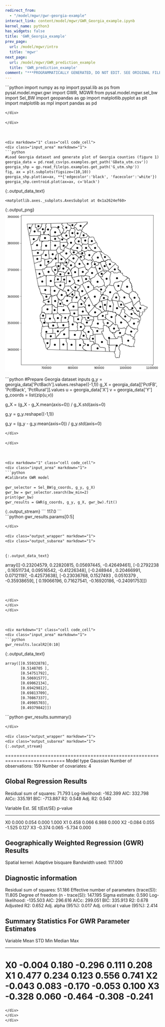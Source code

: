 ```yaml
---
redirect_from:
  - "/model/mgwr/gwr-georgia-example"
interact_link: content/model/mgwr/GWR_Georgia_example.ipynb
kernel_name: python3
has_widgets: false
title: 'GWR_Georgia_example'
prev_page:
  url: /model/mgwr/intro
  title: 'mgwr'
next_page:
  url: /model/mgwr/GWR_prediction_example
  title: 'GWR_prediction_example'
comment: "***PROGRAMMATICALLY GENERATED, DO NOT EDIT. SEE ORIGINAL FILES IN /content***"
---
```



<div markdown="1" class="cell code_cell">
<div class="input_area" markdown="1">
```python
import numpy as np
import pysal.lib as ps
from pysal.model.mgwr.gwr import GWR, MGWR
from pysal.model.mgwr.sel_bw import Sel_BW
import geopandas as gp
import matplotlib.pyplot as plt
import matplotlib as mpl
import pandas as pd

```
</div>

</div>



<div markdown="1" class="cell code_cell">
<div class="input_area" markdown="1">
```python
#Load Georgia dataset and generate plot of Georgia counties (figure 1)
georgia_data = pd.read_csv(ps.examples.get_path('GData_utm.csv'))
georgia_shp = gp.read_file(ps.examples.get_path('G_utm.shp'))
fig, ax = plt.subplots(figsize=(10,10))
georgia_shp.plot(ax=ax, **{'edgecolor':'black', 'facecolor':'white'})
georgia_shp.centroid.plot(ax=ax, c='black')

```
</div>

<div class="output_wrapper" markdown="1">
<div class="output_subarea" markdown="1">


{:.output_data_text}
```
<matplotlib.axes._subplots.AxesSubplot at 0x1a2624ef60>
```


</div>
</div>
<div class="output_wrapper" markdown="1">
<div class="output_subarea" markdown="1">

{:.output_png}
![png](../../images/model/mgwr/GWR_Georgia_example_1_1.png)

</div>
</div>
</div>



<div markdown="1" class="cell code_cell">
<div class="input_area" markdown="1">
```python
#Prepare Georgia dataset inputs
g_y = georgia_data['PctBach'].values.reshape((-1,1))
g_X = georgia_data[['PctFB', 'PctBlack', 'PctRural']].values
u = georgia_data['X']
v = georgia_data['Y']
g_coords = list(zip(u,v))

g_X = (g_X - g_X.mean(axis=0)) / g_X.std(axis=0)

g_y = g_y.reshape((-1,1))

g_y = (g_y - g_y.mean(axis=0)) / g_y.std(axis=0)

```
</div>

</div>



<div markdown="1" class="cell code_cell">
<div class="input_area" markdown="1">
```python
#Calibrate GWR model

gwr_selector = Sel_BW(g_coords, g_y, g_X)
gwr_bw = gwr_selector.search(bw_min=2)
print(gwr_bw)
gwr_results = GWR(g_coords, g_y, g_X, gwr_bw).fit()

```
</div>

<div class="output_wrapper" markdown="1">
<div class="output_subarea" markdown="1">
{:.output_stream}
```
117.0
```
</div>
</div>
</div>



<div markdown="1" class="cell code_cell">
<div class="input_area" markdown="1">
```python
gwr_results.params[0:5]

```
</div>

<div class="output_wrapper" markdown="1">
<div class="output_subarea" markdown="1">


{:.output_data_text}
```
array([[-0.23204579,  0.22820815,  0.05697445, -0.42649461],
       [-0.2792238 ,  0.16511734,  0.09516542, -0.41226348],
       [-0.248944  ,  0.20466991,  0.07121197, -0.42573638],
       [-0.23036768,  0.1527493 ,  0.0510379 , -0.35938659],
       [ 0.19066196,  0.71627541, -0.16920186, -0.24091753]])
```


</div>
</div>
</div>



<div markdown="1" class="cell code_cell">
<div class="input_area" markdown="1">
```python
gwr_results.localR2[0:10]

```
</div>

<div class="output_wrapper" markdown="1">
<div class="output_subarea" markdown="1">


{:.output_data_text}
```
array([[0.55932878],
       [0.5148705 ],
       [0.54751792],
       [0.50691577],
       [0.69062134],
       [0.69429812],
       [0.69813709],
       [0.70867337],
       [0.49985703],
       [0.49379842]])
```


</div>
</div>
</div>



<div markdown="1" class="cell code_cell">
<div class="input_area" markdown="1">
```python
gwr_results.summary()

```
</div>

<div class="output_wrapper" markdown="1">
<div class="output_subarea" markdown="1">
{:.output_stream}
```
===========================================================================
Model type                                                         Gaussian
Number of observations:                                                 159
Number of covariates:                                                     4

Global Regression Results
---------------------------------------------------------------------------
Residual sum of squares:                                             71.793
Log-likelihood:                                                    -162.399
AIC:                                                                332.798
AICc:                                                               335.191
BIC:                                                               -713.887
R2:                                                                   0.548
Adj. R2:                                                              0.540

Variable                              Est.         SE  t(Est/SE)    p-value
------------------------------- ---------- ---------- ---------- ----------
X0                                   0.000      0.054      0.000      1.000
X1                                   0.458      0.066      6.988      0.000
X2                                  -0.084      0.055     -1.525      0.127
X3                                  -0.374      0.065     -5.734      0.000

Geographically Weighted Regression (GWR) Results
---------------------------------------------------------------------------
Spatial kernel:                                           Adaptive bisquare
Bandwidth used:                                                     117.000

Diagnostic information
---------------------------------------------------------------------------
Residual sum of squares:                                             51.186
Effective number of parameters (trace(S)):                           11.805
Degree of freedom (n - trace(S)):                                   147.195
Sigma estimate:                                                       0.590
Log-likelihood:                                                    -135.503
AIC:                                                                296.616
AICc:                                                               299.051
BIC:                                                                335.913
R2:                                                                   0.678
Adjusted R2:                                                          0.652
Adj. alpha (95%):                                                     0.017
Adj. critical t value (95%):                                          2.414

Summary Statistics For GWR Parameter Estimates
---------------------------------------------------------------------------
Variable                   Mean        STD        Min     Median        Max
-------------------- ---------- ---------- ---------- ---------- ----------
X0                       -0.004      0.180     -0.296      0.111      0.208
X1                        0.477      0.234      0.123      0.556      0.741
X2                       -0.043      0.083     -0.170     -0.053      0.100
X3                       -0.328      0.060     -0.464     -0.308     -0.241
===========================================================================

```
</div>
</div>
</div>

